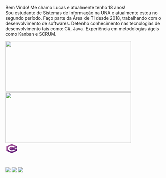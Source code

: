 <p> 
Bem Vindo! Me chamo Lucas e atualmente tenho 18 anos! <br /> 
Sou estudante de Sistemas de Informação na UNA e atualmente estou no segundo período. 
Faço parte da Área de TI desde 2018, trabalhando com o desenvolvimento de softwares. Detenho conhecimento nas tecnologias de desenvolvimento tais como: C#, Java.
Experiência em metodologias ágeis como Kanban e SCRUM.</p>

<div>
  <a href="https://github.com/scuL-M">
  <img height="160em" width="400" src="https://github-readme-stats.vercel.app/api?username=scuL-M&show_icons=true&theme=dark&include_all_commits=true&count_private=true"/>
  <img height="160em" width="400" src="https://github-readme-stats.vercel.app/api/top-langs/?username=scuL-M&layout=compact&langs_count=7&theme=dark"/>
    
  <div style="display: inline_block">
  <img align="center" alt="Lucas-Csharp" height="30" width="40" src="https://raw.githubusercontent.com/devicons/devicon/master/icons/csharp/csharp-original.svg">
</div>
    <p> <br /> </p>   
     
  <div> <a href="https://www.linkedin.com/in/lucas-mol-de-carvalho-messias-265152156/" target="_blank"><img src="https://img.shields.io/badge/-LinkedIn-%230077B5?style=for-the-badge&logo=linkedin&logoColor=white" target="_blank"></a> 
  <a href = "lucasmolcms@gmail.com"><img src="https://img.shields.io/badge/-Gmail-%23333?style=for-the-badge&logo=gmail&logoColor=white" target="_blank"></a>
  <a href="https://www.instagram.com/luskasm/" target="_blank"><img src="https://img.shields.io/badge/-Instagram-%23E4405F?style=for-the-badge&logo=instagram&logoColor=white" target="_blank"></a>   </div>
    

  
   
    
